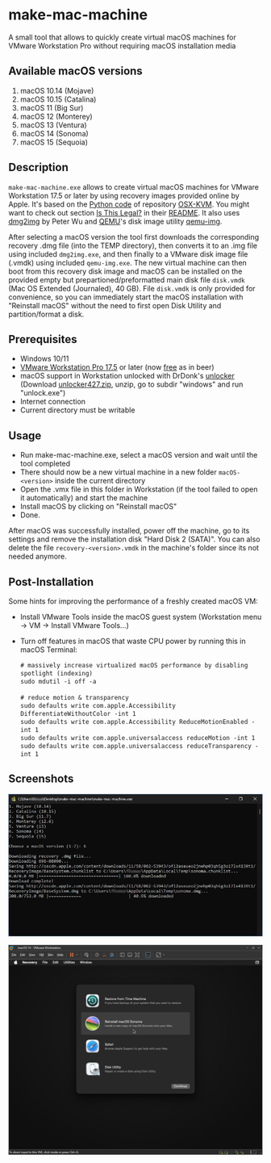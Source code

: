 # make-mac-machine

A small tool that allows to quickly create virtual macOS machines for VMware Workstation Pro without requiring macOS installation media

## Available macOS versions

1. macOS 10.14 (Mojave)
2. macOS 10.15 (Catalina)
3. macOS 11 (Big Sur)
4. macOS 12 (Monterey)
5. macOS 13 (Ventura)
6. macOS 14 (Sonoma)
7. macOS 15 (Sequoia)

## Description

`make-mac-machine.exe` allows to create virtual macOS machines for VMware Workstation 17.5 or later by using recovery images provided online by Apple. It's based on the [Python code](https://github.com/kholia/OSX-KVM/blob/master/fetch-macOS-v2.py) of repository [OSX-KVM](https://github.com/kholia/OSX-KVM/tree/master). You might want to check out section [Is This Legal?](https://github.com/kholia/OSX-KVM?tab=readme-ov-file#is-this-legal) in their [README](https://github.com/kholia/OSX-KVM/blob/master/README.md).
It also uses [dmg2img](http://vu1tur.eu.org/dmg2img) by Peter Wu and [QEMU](https://www.qemu.org/)'s disk image utility [qemu-img](https://qemu-project.gitlab.io/qemu/tools/qemu-img.html).

After selecting a macOS version the tool first downloads the corresponding recovery .dmg file (into the TEMP directory), then converts it to an .img file using included `dmg2img.exe`, and then finally to a VMware disk image file (.vmdk) using included `qemu-img.exe`. The new virtual machine can then boot from this recovery disk image and macOS can be installed on the provided empty but prepartioned/preformatted main disk file `disk.vmdk` (Mac OS Extended (Journaled), 40 GB). File `disk.vmdk` is only provided for convenience, so you can immediately start the macOS installation with "Reinstall macOS" without the need to first open Disk Utility and partition/format a disk.

## Prerequisites

- Windows 10/11
- [VMware Workstation Pro 17.5](https://support.broadcom.com/group/ecx/productdownloads?subfamily=VMware+Workstation+Pro) or later (now [free](https://blogs.vmware.com/workstation/2024/05/vmware-workstation-pro-now-available-free-for-personal-use.html) as in beer)
- macOS support in Workstation unlocked with DrDonk's [unlocker](https://github.com/DrDonk/unlocker/)  
  (Download [unlocker427.zip](https://github.com/DrDonk/unlocker/releases/tag/v4.2.7), unzip, go to subdir "windows" and run "unlock.exe")
- Internet connection
- Current directory must be writable

## Usage

- Run make-mac-machine.exe, select a macOS version and wait until the tool completed
- There should now be a new virtual machine in a new folder `macOS-<version>` inside the current directory
- Open the .vmx file in this folder in Workstation (if the tool failed to open it automatically) and start the machine
- Install macOS by clicking on "Reinstall macOS"
- Done.

After macOS was successfully installed, power off the machine, go to its settings and remove the installation disk "Hard Disk 2 (SATA)". You can also delete the file `recovery-<version>.vmdk` in the machine's folder since its not needed anymore.

## Post-Installation

Some hints for improving the performance of a freshly created macOS VM:

- Install VMware Tools inside the macOS guest system (Workstation menu -> VM -> Install VMware Tools...)
- Turn off features in macOS that waste CPU power by running this in macOS Terminal:

  ```
  # massively increase virtualized macOS performance by disabling spotlight (indexing)
  sudo mdutil -i off -a

  # reduce motion & transparency
  sudo defaults write com.apple.Accessibility DifferentiateWithoutColor -int 1
  sudo defaults write com.apple.Accessibility ReduceMotionEnabled -int 1
  sudo defaults write com.apple.universalaccess reduceMotion -int 1
  sudo defaults write com.apple.universalaccess reduceTransparency -int 1
  ```

## Screenshots

![](screenshots/setup-macos-14.png)

![](screenshots/run-macos-14.png)
